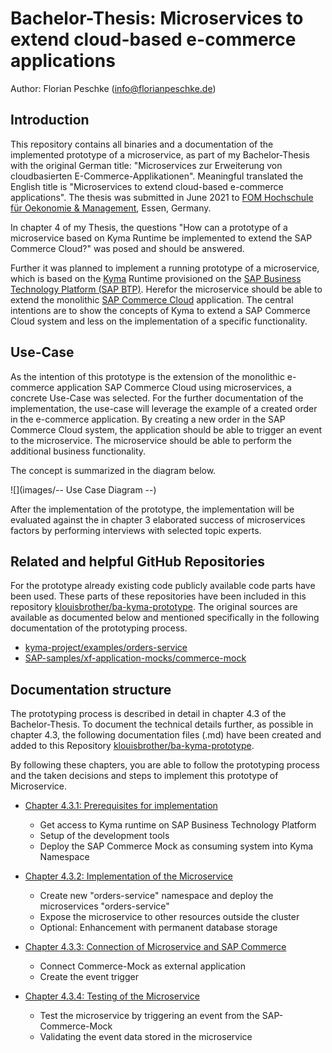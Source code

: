 # Bachelor-Thesis: Microservices to extend cloud-based e-commerce applications

Author: Florian Peschke (info@florianpeschke.de)

## Introduction

This repository contains all binaries and a documentation of the implemented prototype of a microservice, as part of my Bachelor-Thesis with the original German title: "Microservices zur Erweiterung von cloudbasierten E-Commerce-Applikationen". Meaningful translated the English title is "Microservices to extend cloud-based e-commerce applications". The thesis was submitted in June 2021 to [FOM Hochschule für Oekonomie & Management](https://www.fom.de), Essen, Germany. 

In chapter 4 of my Thesis, the questions "How can a prototype of a microservice based on Kyma Runtime be implemented to extend the SAP Commerce Cloud?" was posed and should be answered.

Further it was planned to implement a running prototype of a microservice, which is based on the [Kyma](https://kyma-project.io) Runtime provisioned on the [SAP Business Technology Platform (SAP BTP)](https://www.sap.com/germany/products/business-technology-platform.html). Herefor the microservice should be able to extend the monolithic [SAP Commerce Cloud](https://www.sap.com/germany/products/crm/e-commerce-platforms.html) application. The central intentions are to show the concepts of Kyma to extend a SAP Commerce Cloud system and less on the implementation of a specific functionality.


## Use-Case

As the intention of this prototype is the extension of the monolithic e-commerce application SAP Commerce Cloud using microservices, a concrete Use-Case was selected. For the further documentation of the implementation, the use-case will leverage the example of a created order in the e-commerce application. By creating a new order in the SAP Commerce Cloud system, the application should be able to trigger an event to the microservice. The microservice should be able to perform the additional business functionality. 

The concept is summarized in the diagram below.

![](images/-- Use Case Diagram --)

After the implementation of the prototype, the implementation will be evaluated against the in chapter 3 elaborated success of microservices factors by performing interviews with selected topic experts. 


## Related and helpful GitHub Repositories

For the prototype already existing code publicly available code parts have been used. These parts of these repositories have been included in this repository [klouisbrother/ba-kyma-prototype](https://github.com/klouisbrother/ba-kyma-prototype). The original sources are available as documented below and mentioned specifically in the following documentation of the prototyping process.

* [kyma-project/examples/orders-service](https://github.com/kyma-project/examples/tree/main/orders-service)
* [SAP-samples/xf-application-mocks/commerce-mock](https://github.com/SAP-samples/xf-application-mocks/tree/master/commerce-mock)


## Documentation structure

The prototyping process is described in detail in chapter 4.3 of the Bachelor-Thesis. To document the technical details further, as possible in chapter 4.3, the following documentation files (.md) have been created and added to this Repository [klouisbrother/ba-kyma-prototype](https://github.com/klouisbrother/ba-kyma-prototype). 

By following these chapters, you are able to follow the prototyping process and the taken decisions and steps to implement this prototype of Microservice.

* [Chapter 4.3.1: Prerequisites for implementation](https://github.com/klouisbrother/ba-kyma-prototype/blob/main/4.3.1_prerequisites) 
    * Get access to Kyma runtime on SAP Business Technology Platform
    * Setup of the development tools
    * Deploy the SAP Commerce Mock as consuming system into Kyma Namespace

* [Chapter 4.3.2: Implementation of the Microservice](https://github.com/klouisbrother/ba-kyma-prototype/tree/main/4.3.2_implementation) 
    * Create new "orders-service" namespace and deploy the microservices "orders-service"
    * Expose the microservice to other resources outside the cluster
    * Optional: Enhancement with permanent database storage

* [Chapter 4.3.3: Connection of Microservice and SAP Commerce](https://github.com/klouisbrother/ba-kyma-prototype/tree/main/4.3.3_connection) 
    * Connect Commerce-Mock as external application
    * Create the event trigger

* [Chapter 4.3.4: Testing of the Microservice](https://github.com/klouisbrother/ba-kyma-prototype/tree/main/4.3.4_testing) 
    * Test the microservice by triggering an event from the SAP-Commerce-Mock
    * Validating the event data stored in the microservice
